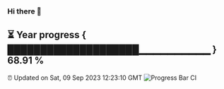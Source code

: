 ### Hi there 👋
⏳ Year progress { ████████████████████▁▁▁▁▁▁▁▁▁▁ } 68.91 %
---
⏰ Updated on Sat, 09 Sep 2023 12:23:10 GMT
![Progress Bar CI](https://github.com/liununu/liununu/workflows/Progress%20Bar%20CI/badge.svg)
